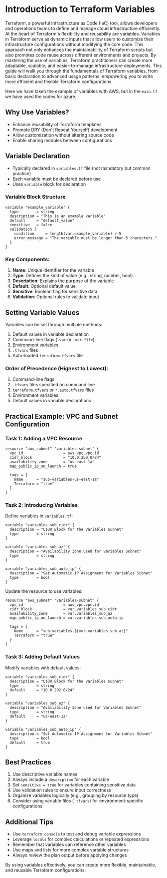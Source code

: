 # Introduction to Terraform Variables

Terraform, a powerful Infrastructure as Code (IaC) tool, allows developers and operations teams to define and manage cloud infrastructure efficiently. At the heart of Terraform's flexibility and reusability are variables. Variables in Terraform serve as dynamic inputs that allow users to customize their infrastructure configurations without modifying the core code. This approach not only enhances the maintainability of Terraform scripts but also promotes code reuse across different environments and projects. By mastering the use of variables, Terraform practitioners can create more adaptable, scalable, and easier-to-manage infrastructure deployments. This guide will walk you through the fundamentals of Terraform variables, from basic declaration to advanced usage patterns, empowering you to write more efficient and flexible Terraform configurations.

Here we have taken the example of variables with AWS, but in the `main.tf` we have used the codes for azure. 

## Why Use Variables?

- Enhance reusability of Terraform templates
- Promote DRY (Don't Repeat Yourself) development
- Allow customization without altering source code
- Enable sharing modules between configurations

## Variable Declaration

- Typically declared in `variables.tf` file (not mandatory but common practice)
- Each variable must be declared before use
- Uses `variable` block for declaration

### Variable Block Structure

```hcl
variable "example_variable" {
  type        = string
  description = "This is an example variable"
  default     = "default_value"
  sensitive   = false
  validation {
    condition     = length(var.example_variable) > 5
    error_message = "The variable must be longer than 5 characters."
  }
}
```

### Key Components:

1. **Name**: Unique identifier for the variable
2. **Type**: Defines the kind of value (e.g., string, number, bool)
3. **Description**: Explains the purpose of the variable
4. **Default**: Optional default value
5. **Sensitive**: Boolean flag for sensitive data
6. **Validation**: Optional rules to validate input

## Setting Variable Values

Variables can be set through multiple methods:

1. Default values in variable declaration
2. Command-line flags (`-var` or `-var-file`)
3. Environment variables
4. `.tfvars` files
5. Auto-loaded `terraform.tfvars` file

### Order of Precedence (Highest to Lowest):

1. Command-line flags
2. `.tfvars` files specified on command line
3. `terraform.tfvars` or `*.auto.tfvars` files
4. Environment variables
5. Default values in variable declarations

## Practical Example: VPC and Subnet Configuration

### Task 1: Adding a VPC Resource

```hcl
resource "aws_subnet" "variables-subnet" {
  vpc_id                  = aws_vpc.vpc.id
  cidr_block              = "10.0.250.0/24"
  availability_zone       = "us-east-1a"
  map_public_ip_on_launch = true
  
  tags = {
    Name      = "sub-variables-us-east-1a"
    Terraform = "true"
  }
}
```

### Task 2: Introducing Variables

Define variables in `variables.tf`:

```hcl
variable "variables_sub_cidr" {
  description = "CIDR Block for the Variables Subnet"
  type        = string
}

variable "variables_sub_az" {
  description = "Availability Zone used for Variables Subnet"
  type        = string
}

variable "variables_sub_auto_ip" {
  description = "Set Automatic IP Assignment for Variables Subnet"
  type        = bool
}
```

Update the resource to use variables:

```hcl
resource "aws_subnet" "variables-subnet" {
  vpc_id                  = aws_vpc.vpc.id
  cidr_block              = var.variables_sub_cidr
  availability_zone       = var.variables_sub_az
  map_public_ip_on_launch = var.variables_sub_auto_ip
  
  tags = {
    Name      = "sub-variables-${var.variables_sub_az}"
    Terraform = "true"
  }
}
```

### Task 3: Adding Default Values

Modify variables with default values:

```hcl
variable "variables_sub_cidr" {
  description = "CIDR Block for the Variables Subnet"
  type        = string
  default     = "10.0.202.0/24"
}

variable "variables_sub_az" {
  description = "Availability Zone used for Variables Subnet"
  type        = string
  default     = "us-east-1a"
}

variable "variables_sub_auto_ip" {
  description = "Set Automatic IP Assignment for Variables Subnet"
  type        = bool
  default     = true
}
```

## Best Practices

1. Use descriptive variable names
2. Always include a `description` for each variable
3. Set `sensitive = true` for variables containing sensitive data
4. Use validation rules to ensure input correctness
5. Organize variables logically (e.g., grouping by resource type)
6. Consider using variable files (`.tfvars`) for environment-specific configurations

## Additional Tips

- Use `terraform console` to test and debug variable expressions
- Leverage `locals` for complex calculations or repeated expressions
- Remember that variables can reference other variables
- Use maps and lists for more complex variable structures
- Always review the plan output before applying changes

By using variables effectively, you can create more flexible, maintainable, and reusable Terraform configurations.